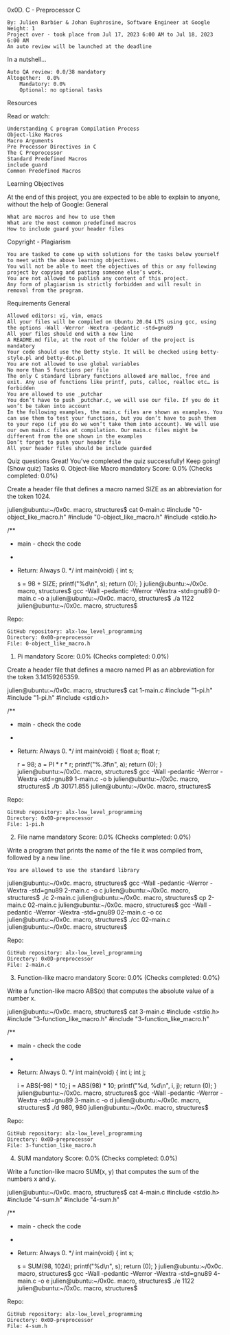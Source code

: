 0x0D. C - Preprocessor
C

    By: Julien Barbier & Johan Euphrosine, Software Engineer at Google
    Weight: 1
    Project over - took place from Jul 17, 2023 6:00 AM to Jul 18, 2023 6:00 AM
    An auto review will be launched at the deadline

In a nutshell…

    Auto QA review: 0.0/38 mandatory
    Altogether:  0.0%
        Mandatory: 0.0%
        Optional: no optional tasks

Resources

Read or watch:

    Understanding C program Compilation Process
    Object-like Macros
    Macro Arguments
    Pre Processor Directives in C
    The C Preprocessor
    Standard Predefined Macros
    include guard
    Common Predefined Macros

Learning Objectives

At the end of this project, you are expected to be able to explain to anyone, without the help of Google:
General

    What are macros and how to use them
    What are the most common predefined macros
    How to include guard your header files

Copyright - Plagiarism

    You are tasked to come up with solutions for the tasks below yourself to meet with the above learning objectives.
    You will not be able to meet the objectives of this or any following project by copying and pasting someone else’s work.
    You are not allowed to publish any content of this project.
    Any form of plagiarism is strictly forbidden and will result in removal from the program.

Requirements
General

    Allowed editors: vi, vim, emacs
    All your files will be compiled on Ubuntu 20.04 LTS using gcc, using the options -Wall -Werror -Wextra -pedantic -std=gnu89
    All your files should end with a new line
    A README.md file, at the root of the folder of the project is mandatory
    Your code should use the Betty style. It will be checked using betty-style.pl and betty-doc.pl
    You are not allowed to use global variables
    No more than 5 functions per file
    The only C standard library functions allowed are malloc, free and exit. Any use of functions like printf, puts, calloc, realloc etc… is forbidden
    You are allowed to use _putchar
    You don’t have to push _putchar.c, we will use our file. If you do it won’t be taken into account
    In the following examples, the main.c files are shown as examples. You can use them to test your functions, but you don’t have to push them to your repo (if you do we won’t take them into account). We will use our own main.c files at compilation. Our main.c files might be different from the one shown in the examples
    Don’t forget to push your header file
    All your header files should be include guarded

Quiz questions
Great! You've completed the quiz successfully! Keep going! (Show quiz)
Tasks
0. Object-like Macro
mandatory
Score: 0.0% (Checks completed: 0.0%)

Create a header file that defines a macro named SIZE as an abbreviation for the token 1024.

julien@ubuntu:~/0x0c. macro, structures$ cat 0-main.c
#include "0-object_like_macro.h"
#include "0-object_like_macro.h"
#include <stdio.h>

/**
 * main - check the code
 *
 * Return: Always 0.
 */
int main(void)
{
    int s;

    s = 98 + SIZE;
    printf("%d\n", s);
    return (0);
}
julien@ubuntu:~/0x0c. macro, structures$ gcc -Wall -pedantic -Werror -Wextra -std=gnu89 0-main.c -o a
julien@ubuntu:~/0x0c. macro, structures$ ./a 
1122
julien@ubuntu:~/0x0c. macro, structures$ 

Repo:

    GitHub repository: alx-low_level_programming
    Directory: 0x0D-preprocessor
    File: 0-object_like_macro.h

1. Pi
mandatory
Score: 0.0% (Checks completed: 0.0%)

Create a header file that defines a macro named PI as an abbreviation for the token 3.14159265359.

julien@ubuntu:~/0x0c. macro, structures$ cat 1-main.c
#include "1-pi.h"
#include "1-pi.h"
#include <stdio.h>

/**
 * main - check the code
 *
 * Return: Always 0.
 */
int main(void)
{
    float a;
    float r;

    r = 98;
    a = PI * r * r;
    printf("%.3f\n", a);
    return (0);
}
julien@ubuntu:~/0x0c. macro, structures$ gcc -Wall -pedantic -Werror -Wextra -std=gnu89 1-main.c -o b
julien@ubuntu:~/0x0c. macro, structures$ ./b
30171.855
julien@ubuntu:~/0x0c. macro, structures$ 

Repo:

    GitHub repository: alx-low_level_programming
    Directory: 0x0D-preprocessor
    File: 1-pi.h

2. File name
mandatory
Score: 0.0% (Checks completed: 0.0%)

Write a program that prints the name of the file it was compiled from, followed by a new line.

    You are allowed to use the standard library

julien@ubuntu:~/0x0c. macro, structures$ gcc -Wall -pedantic -Werror -Wextra -std=gnu89 2-main.c -o c
julien@ubuntu:~/0x0c. macro, structures$ ./c 
2-main.c
julien@ubuntu:~/0x0c. macro, structures$ cp 2-main.c 02-main.c
julien@ubuntu:~/0x0c. macro, structures$ gcc -Wall -pedantic -Werror -Wextra -std=gnu89 02-main.c -o cc
julien@ubuntu:~/0x0c. macro, structures$ ./cc
02-main.c
julien@ubuntu:~/0x0c. macro, structures$ 

Repo:

    GitHub repository: alx-low_level_programming
    Directory: 0x0D-preprocessor
    File: 2-main.c

3. Function-like macro
mandatory
Score: 0.0% (Checks completed: 0.0%)

Write a function-like macro ABS(x) that computes the absolute value of a number x.

julien@ubuntu:~/0x0c. macro, structures$ cat 3-main.c
#include <stdio.h>
#include "3-function_like_macro.h"
#include "3-function_like_macro.h"

/**
 * main - check the code
 *
 * Return: Always 0.
 */
int main(void)
{
    int i;
    int j;

    i = ABS(-98) * 10;
    j = ABS(98) * 10;
    printf("%d, %d\n", i, j);
    return (0);
}
julien@ubuntu:~/0x0c. macro, structures$ gcc -Wall -pedantic -Werror -Wextra -std=gnu89 3-main.c -o d
julien@ubuntu:~/0x0c. macro, structures$ ./d 
980, 980
julien@ubuntu:~/0x0c. macro, structures$ 

Repo:

    GitHub repository: alx-low_level_programming
    Directory: 0x0D-preprocessor
    File: 3-function_like_macro.h

4. SUM
mandatory
Score: 0.0% (Checks completed: 0.0%)

Write a function-like macro SUM(x, y) that computes the sum of the numbers x and y.

julien@ubuntu:~/0x0c. macro, structures$ cat 4-main.c
#include <stdio.h>
#include "4-sum.h"
#include "4-sum.h"

/**
 * main - check the code
 *
 * Return: Always 0.
 */
int main(void)
{
    int s;

    s = SUM(98, 1024);
    printf("%d\n", s);
    return (0);
}
julien@ubuntu:~/0x0c. macro, structures$ gcc -Wall -pedantic -Werror -Wextra -std=gnu89 4-main.c -o e
julien@ubuntu:~/0x0c. macro, structures$ ./e 
1122
julien@ubuntu:~/0x0c. macro, structures$ 

Repo:

    GitHub repository: alx-low_level_programming
    Directory: 0x0D-preprocessor
    File: 4-sum.h


